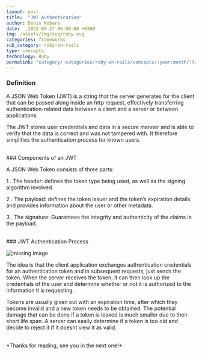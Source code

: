 ```yaml
---
layout: post
title:  "JWT Authentication"
author: Denis Kobare
date:   2022-09-27 06:00:00 +0300
img: /assets/img/svg/ruby.svg
categories: frameworks
sub_category: ruby-on-rails
type: concepts
technology: Ruby
permalink: "category/:categories/ruby-on-rails/concepts/:year:month/:title"
---
```


### Definition
A JSON Web Token (JWT) is a string that the server generates for the client that can be passed along 
inside an http request, effectively transferring authentication-related data between a client 
and a server or between applications. 

The JWT stores user credentials and data in a secure manner and is able to 
verify that the data is correct and was not tampered with. It therefore simplifies the 
authentication process for known users.


<br>
### Components of an JWT

A JSON Web Token consists of three parts:

1 . The header: defines the token type being used, as well as the signing algorithm involved.

2 . The payload: defines the token issuer and the token’s 
expiration details and provides information about the user or other metadata.

3 . The signature: Guarantees the integrity and authenticity of the claims in the payload.


<br>
### JWT Authentication Process

<img class="zoom-on-hover" srcset="
  {{site.baseurl}}/assets/img/posts/token_authentication.png 1.3x,
  {{site.baseurl}}/assets/img/posts/token_authentication.png 2.8x
" alt="missing image">

The idea is that the client application exchanges authentication credentials for 
an authentication token and in subsequent requests, just sends the token. When 
the server receives the token, it can then look up the credentials of the user 
and determine whether or not it is authorized to the information it is requesting.


Tokens are usually given out with an expiration time, after which they become 
invalid and a new token needs to be obtained. The potential damage that can be 
done if a token is leaked is much smaller due to their short life span. A server 
can easily determine if a token is too old and decide to reject it if it doesnt view it as valid.


<br>
*Thanks for reading, see you in the next one!*
